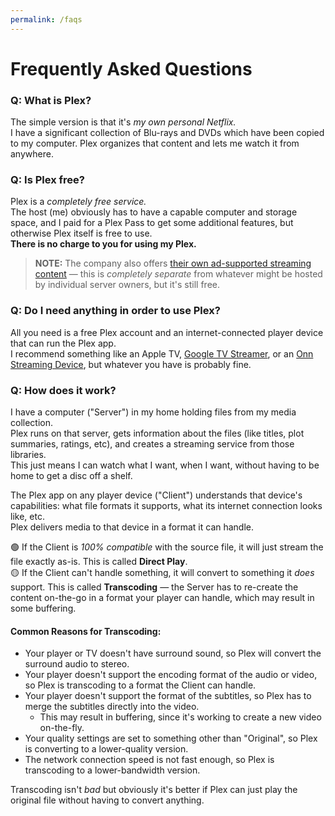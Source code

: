```yaml
---
permalink: /faqs
---
```

# Frequently Asked Questions

### Q: What is Plex?

The simple version is that it's _my own personal Netflix._  
I have a significant collection of Blu-rays and DVDs which have been copied to my computer. Plex organizes that content and lets me watch it from anywhere.

### Q: Is Plex free?

Plex is a _completely free service._  
The host (me) obviously has to have a capable computer and storage space, and I paid for a Plex Pass to get some additional features, but otherwise Plex itself is free to use.  
**There is no charge to you for using my Plex.**

> **NOTE:** The company also offers <a href="https://watch.plex.tv/on-demand" target="_blank">their own ad-supported streaming content</a> — this is _completely separate_ from whatever might be hosted by individual server owners, but it's still free.

### Q: Do I need anything in order to use Plex?

All you need is a free Plex account and an internet-connected player device that can run the Plex app.  
I recommend something like an Apple TV, <a href="https://store.google.com/product/google_tv_streamer" target="_blank">Google TV Streamer</a>, or an <a href="https://www.amazon.com/dp/B0B75QMC7X" target="_blank">Onn Streaming Device</a>, but whatever you have is probably fine.

### Q: How does it work?

I have a computer ("Server") in my home holding files from my media collection.  
Plex runs on that server, gets information about the files (like titles, plot summaries, ratings, etc), and creates a streaming service from those libraries.  
This just means I can watch what I want, when I want, without having to be home to get a disc off a shelf.

The Plex app on any player device ("Client") understands that device's capabilities: what file formats it supports, what its internet connection looks like, etc.  
Plex delivers media to that device in a format it can handle.

🟢 If the Client is _100% compatible_ with the source file, it will just stream the file exactly as-is. This is called **Direct Play**.  
🟡 If the Client can't handle something, it will convert to something it _does_ support. This is called **Transcoding** — the Server has to re-create the content on-the-go in a format your player can handle, which may result in some buffering.

#### Common Reasons for Transcoding:
* Your player or TV doesn't have surround sound, so Plex will convert the surround audio to stereo.
* Your player doesn't support the encoding format of the audio or video, so Plex is transcoding to a format the Client can handle.
* Your player doesn't support the format of the subtitles, so Plex has to merge the subtitles directly into the video.
  * This may result in buffering, since it's working to create a new video on-the-fly.
* Your quality settings are set to something other than "Original", so Plex is converting to a lower-quality version.
* The network connection speed is not fast enough, so Plex is transcoding to a lower-bandwidth version.

Transcoding isn't _bad_ but obviously it's better if Plex can just play the original file without having to convert anything.


